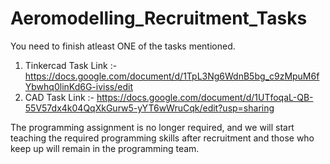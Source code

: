 # Aeromodelling_Recruitment_Tasks
You need to finish atleast ONE of the tasks mentioned. 
1. Tinkercad Task Link :- https://docs.google.com/document/d/1TpL3Ng6WdnB5bg_c9zMpuM6fYbwhq0linKd6G-iviss/edit
2. CAD Task Link :- https://docs.google.com/document/d/1UTfoqaL-QB-55V57dx4k04QqXkGurw5-yYT6wWruCqk/edit?usp=sharing

The programming assignment is no longer required, and we will start teaching the required programming skills after recruitment and those who keep up will remain in the programming team.
